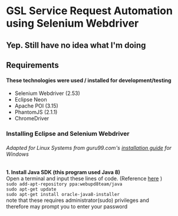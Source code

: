 # GSL Service Request Automation using Selenium Webdriver
## Yep. Still have no idea what I'm doing

## Requirements
#### These technologies were used / installed for development/testing
- Selenium Webdriver (2.53)
- Eclipse Neon
- Apache POI (3.15)
- PhantomJS (2.1.1)
- ChromeDriver

### Installing Eclipse and Selenium Webdriver
###### Adapted for Linux Systems from guru99.com's [installation guide](http://www.guru99.com/installing-selenium-webdriver.html) for Windows
**1. Install Java SDK \(this program used Java 8\)** <br />
    Open a terminal and input these lines of code. \(Reference [here](http://tecadmin.net/install-oracle-java-8-jdk-8-ubuntu-via-ppa/#) \) <br />
        `sudo add-apt-repository ppa:webupd8team/java` <br />
        `sudo apt-get update` <br />
        `sudo apt-get install oracle-java8-installer` <br />
      note that these requires administrator\(sudo\) privileges and <br />
      therefore may prompt you to enter your password <br />
